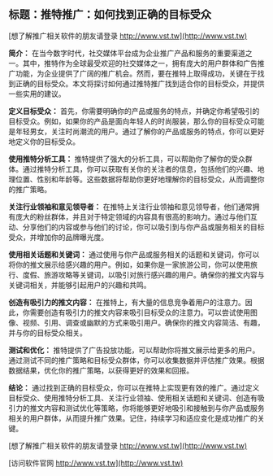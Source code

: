 ## **标题：推特推广：如何找到正确的目标受众**

[想了解推广相关软件的朋友请登录 http://www.vst.tw](http://www.vst.tw)

**简介：**
在当今数字时代，社交媒体平台成为企业推广产品和服务的重要渠道之一。其中，推特作为全球最受欢迎的社交媒体之一，拥有庞大的用户群体和广告推广功能，为企业提供了广阔的推广机会。然而，要在推特上取得成功，关键在于找到正确的目标受众。本文将探讨如何通过推特推广找到适合你的目标受众，并提供一些实用的建议。

**定义目标受众：**
首先，你需要明确你的产品或服务的特点，并确定你希望吸引的目标受众。例如，如果你的产品是面向年轻人的时尚服装，那么你的目标受众可能是年轻男女，关注时尚潮流的用户。通过了解你的产品或服务的特点，你可以更好地定义你的目标受众。

**使用推特分析工具：**
推特提供了强大的分析工具，可以帮助你了解你的受众群体。通过推特分析工具，你可以获取有关你的关注者的信息，包括他们的兴趣、地理位置、性别和年龄等。这些数据将帮助你更好地理解你的目标受众，从而调整你的推广策略。

**关注行业领袖和意见领导者：**
在推特上关注行业领袖和意见领导者，他们通常拥有庞大的粉丝群体，并且对于特定领域的内容具有很高的影响力。通过与他们互动、分享他们的内容或参与他们的讨论，你可以吸引到与你产品或服务相关的目标受众，并增加你的品牌曝光度。

**使用相关话题和关键词：**
通过使用与你产品或服务相关的话题和关键词，你可以将你的推文展示给感兴趣的用户。例如，如果你是一家旅游公司，你可以使用旅行、度假、旅游攻略等关键词，以吸引对旅行感兴趣的用户。确保你的推文内容与关键词相关，并能够引起用户的兴趣和共鸣。

**创造有吸引力的推文内容：**
在推特上，有大量的信息竞争着用户的注意力。因此，你需要创造有吸引力的推文内容来吸引目标受众的注意力。可以尝试使用图像、视频、引用、调查或幽默的方式来吸引用户。确保你的推文内容简洁、有趣，并与你的目标受众相关。

**测试和优化：**
推特提供了广告投放功能，可以帮助你将推文展示给更多的用户。通过测试不同的推广策略和目标受众群体，你可以收集数据并评估推广效果。根据数据结果，优化你的推广策略，以获得更好的效果和回报。

**结论：**
通过找到正确的目标受众，你可以在推特上实现更有效的推广。通过定义目标受众、使用推特分析工具、关注行业领袖、使用相关话题和关键词、创造有吸引力的推文内容和测试优化等策略，你将能够更好地吸引和接触到与你产品或服务相关的用户群体，从而提升推广效果。记住，持续学习和适应变化是成功推广的关键。

[想了解推广相关软件的朋友请登录 http://www.vst.tw](http://www.vst.tw)


[访问软件官网 http://www.vst.tw](http://www.vst.tw)
